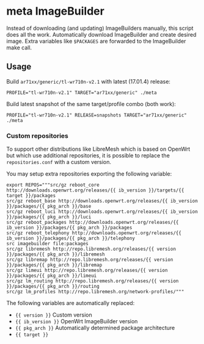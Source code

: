 # meta ImageBuilder

Instead of downloading (and updating) ImageBuilders manually, this script does
all the work. Automatically download ImageBuilder and create desired image.
Extra variables like `$PACKAGES` are forwarded to the ImageBuilder make call.

## Usage

Build `ar71xx/generic/tl-wr710n-v2.1` with latest (17.01.4) release:

    PROFILE="tl-wr710n-v2.1" TARGET="ar71xx/generic" ./meta

Build latest snapshot of the same target/profile combo (both work):

    PROFILE="tl-wr710n-v2.1" RELEASE=snapshots TARGET="ar71xx/generic" ./meta

### Custom repositories

To support other distributions like LibreMesh which is based on OpenWrt but
which use additional repositories, it is possible to replace the
`repositories.conf` with a custom version.

You may setup extra repositories exporting the following variable:

    export REPOS="""src/gz reboot_core http://downloads.openwrt.org/releases/{{ ib_version }}/targets/{{ target }}/packages
    src/gz reboot_base http://downloads.openwrt.org/releases/{{ ib_version }}/packages/{{ pkg_arch }}/base
    src/gz reboot_luci http://downloads.openwrt.org/releases/{{ ib_version }}/packages/{{ pkg_arch }}/luci
    src/gz reboot_packages http://downloads.openwrt.org/releases/{{ ib_version }}/packages/{{ pkg_arch }}/packages
    src/gz reboot_telephony http://downloads.openwrt.org/releases/{{ ib_version }}/packages/{{ pkg_arch }}/telephony
    src imagebuilder file:packages
    src/gz libremesh http://repo.libremesh.org/releases/{{ version }}/packages/{{ pkg_arch }}/libremesh
    src/gz libremap http://repo.libremesh.org/releases/{{ version }}/packages/{{ pkg_arch }}/libremap
    src/gz limeui http://repo.libremesh.org/releases/{{ version }}/packages/{{ pkg_arch }}/limeui
    src/gz lm_routing http://repo.libremesh.org/releases/{{ version }}/packages/{{ pkg_arch }}/routing
    src/gz lm_profiles http://repo.libremesh.org/network-profiles/"""

The following variables are automatically replaced:

* `{{ version }}` Custom version
* `{{ ib_version }}` OpenWrt ImageBuilder version
* `{{ pkg_arch }}` Automatically determined package architecture
* `{{ target }}`
